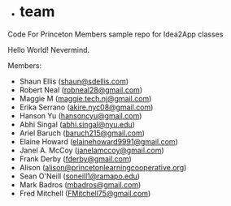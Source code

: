 

- # team
Code For Princeton Members sample repo for Idea2App classes


Hello World! Nevermind.

Members:
  - Shaun Ellis (shaun@sdellis.com)
  - Robert Neal (robneal28@gmail.com)
  - Maggie M (maggie.tech.nj@gmail.com)
  - Erika Serrano (akire.nyc08@gmail.com)
  - Hanson Yu (hansoncyu@gmail.com)
  - Abhi Singal (abhi.singal@nyu.edu)
  - Ariel Baruch (baruch215@gmail.com)
  - Elaine Howard (elainehoward9991@gmail.com)
  - Janel A. McCoy (janelamccoy@gmail.com)
  - Frank Derby (fderby@gmail.com)
  - Alison (alison@princetonlearningcooperative.org)
  - Sean O'Neill (soneill1@ramapo.edu)
  - Mark Badros (mbadros@gmail.com)
  - Fred Mitchell (FMitchell75@gmail.com)
